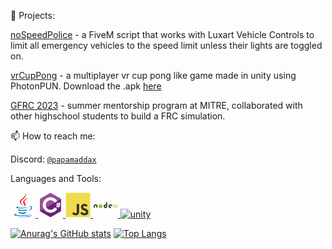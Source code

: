 
<!--
**papamaddax/papamaddax** is a ✨ _special_ ✨ repository because its `README.md` (this file) appears on your GitHub profile.

Here are some ideas to get you started:

- 🔭 I’m currently working on ...
- 🌱 I’m currently learning ...
- 👯 I’m looking to collaborate on ...
- 🤔 I’m looking for help with ...
- 💬 Ask me about ...
- 📫 How to reach me: ...
- 😄 Pronouns: ...
- ⚡ Fun fact: ...
-->
🔭 Projects:

[noSpeedPolice](https://github.com/maddaxlallatin/FiveM/tree/main/noSpeedPolice) - a FiveM script that works with Luxart Vehicle Controls to limit all emergency vehicles to the speed limit unless their lights are toggled on.

[vrCupPong](https://github.com/maddaxlallatin/cupPong) - a multiplayer vr cup pong like game made in unity using PhotonPUN. Download the .apk [here](https://github.com/maddaxlallatin/maddaxlallatin/releases/download/release/build.apk)

[GFRC 2023](https://github.com/maddaxlallatin/GFRC_2023) - summer mentorship program at MITRE, collaborated with other highschool students to build a FRC simulation.

 📫 How to reach me:

Discord: [`@papamaddax`](https://discord.com/users/413624855510908929)

Languages and Tools:

<p align="left"> <a href="https://www.java.com" target="_blank" rel="noreferrer"> <img src="https://raw.githubusercontent.com/devicons/devicon/master/icons/java/java-original.svg" alt="java" width="40" height="40"/> </a> <a href="https://learn.microsoft.com/en-us/dotnet/csharp/" target="_blank" rel="noreferrer"> <img src="https://raw.githubusercontent.com/devicons/devicon/master/icons/csharp/csharp-original.svg" alt="c#" width="40" height="40"/> </a> <a href="https://developer.mozilla.org/en-US/docs/Web/JavaScript" target="_blank" rel="noreferrer"> <img src="https://raw.githubusercontent.com/devicons/devicon/master/icons/javascript/javascript-original.svg" alt="javascript" width="40" height="40"/> </a> <a href="https://nodejs.org" target="_blank" rel="noreferrer"> <img src="https://raw.githubusercontent.com/devicons/devicon/master/icons/nodejs/nodejs-original-wordmark.svg" alt="nodejs" width="40" height="40"/> </a> <a href="https://unity.com/" target="_blank" rel="noreferrer"> <img src="https://www.vectorlogo.zone/logos/unity3d/unity3d-icon.svg" alt="unity" width="40" height="40"/> </a> </p>

[![Anurag's GitHub stats](https://github-readme-stats.vercel.app/api?username=maddaxlallatin&count_private=true)](https://github.com/anuraghazra/github-readme-stats)
[![Top Langs](https://github-readme-stats.vercel.app/api/top-langs/?username=maddaxlallatin&layout=compact)](https://github.com/anuraghazra/github-readme-stats)



